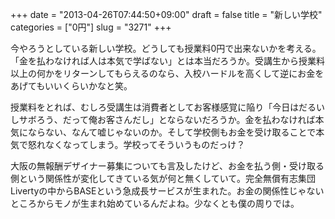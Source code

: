 +++
date = "2013-04-26T07:44:50+09:00"
draft = false
title = "新しい学校"
categories = ["0円"]
slug = "3271"
+++

今やろうとしている新しい学校。どうしても授業料0円で出来ないかを考える。「金を払わなければ人は本気で学ばない」とは本当だろうか。受講生から授業料以上の何かをリターンしてもらえるのなら、入校ハードルを高くして逆にお金をあげてもいいくらいかなと笑。

授業料をとれば、むしろ受講生は消費者としてお客様感覚に陥り「今日はだるいしサボろう、だって俺お客さんだし」とならないだろうか。金を払わなければ本気にならない、なんて嘘じゃないのか。そして学校側もお金を受け取ることで本気で怒れなくなってしまう。学校ってそういうものだっけ？

大阪の無報酬デザイナー募集についても言及したけど、お金を払う側・受け取る側という関係性が変化してきている気が何と無くしていて。完全無償有志集団Livertyの中からBASEという急成長サービスが生まれた。お金の関係性じゃないところからモノが生まれ始めているんだよね。少なくとも僕の周りでは。

